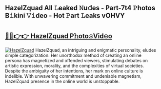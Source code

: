 ## HazelZquad All 𝙻eaked 𝙽u𝚍es - Part-7t4 𝙿hotos B𝚒kini 𝚅𝚒deo - Hot 𝙿art 𝙻eaks vOHVY

# <h2><a href="http://ld2tq1v.urlbe.top/?page=HazelZquad">🔗🔗👉👉 HazelZquad P𝚑oto𝚜Vid𝚎o</a></h2>

[![HazelZquad](https://i.imgur.com/eBuTRDB.gif)](http://ld2tq1v.urlbe.top/?page=HazelZquad)
HazelZquad, an intriguing and enigmatic personality, eludes simple categorization. Her unorthodox method of creating an online persona has magnetized and offended viewers, stimulating debates on artistic expression, morality, and the complexities of virtual societies. Despite the ambiguity of her intentions, her mark on online culture is indelible. With unwavering commitment and undeniable magnetism, HazelZquad presence in the online world is unstoppable.
